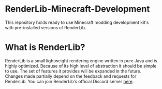 # RenderLib-Minecraft-Development
This repository holds ready to use Minecraft modding development kit's with pre-installed versions of RenderLib.

# What is RenderLib?
RenderLib is a small lightweight rendering engine written in pure Java and is highly optimized. Because of its high level of abstraction it should be simple to use.
The set of features it provides will be expanded in the future. Changes made partially depend on the feedback and requests for RenderLib.
You can join RenderLib's official Discord server [here](https://discord.gg/44RENR4).
